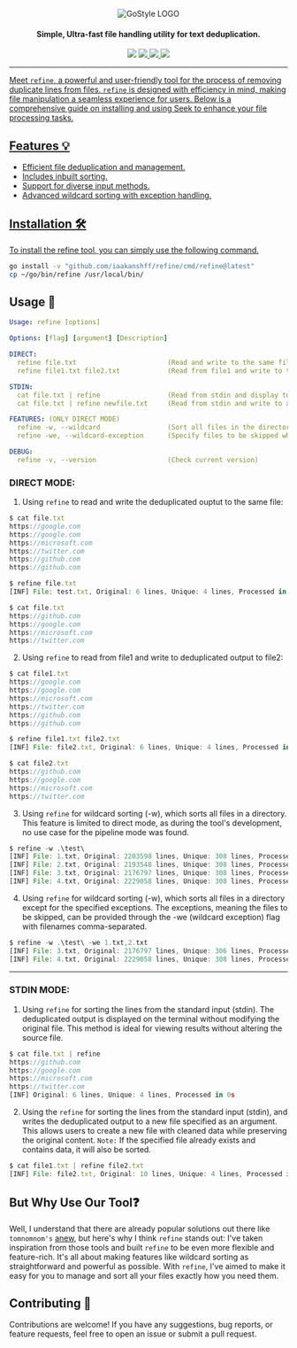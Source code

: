 <div align="center">

![GoStyle LOGO](https://i.imgur.com/wveX8z8.png)

</div>
<h4 align="center">Simple, Ultra-fast file handling utility for text deduplication.</h4>
<p align="center">
<img src="https://img.shields.io/github/go-mod/go-version/iaakanshff/crtfinder">
<!-- <a href="https://github.com/iaakanshff/crtfinder/releases"><img src="https://img.shields.io/github/downloads/iaakanshff/crtfinder/total"> -->
<a href="https://github.com/iaakanshff/crtfinder/graphs/contributors"><img src="https://img.shields.io/github/contributors-anon/iaakanshff/crtfinder">
<!-- <a href="https://github.com/iaakanshff/crtfinder/releases/"><img src="https://img.shields.io/github/release/iaakanshff/crtfinder"> -->
<a href="https://github.com/iaakanshff/crtfinder/issues"><img src="https://img.shields.io/github/issues-raw/iaakanshff/crtfinder">
<a href="https://github.com/iaakanshff/crtfinder/stars"><img src="https://img.shields.io/github/stars/iaakanshff/crtfinder">
<!-- <a href="https://github.com/iaakanshff/crtfinder/discussions"><img src="https://img.shields.io/github/discussions/iaakanshff/crtfinder"> -->
</p>

---

Meet `refine`, a powerful and user-friendly tool for the process of removing duplicate lines from files. `refine` is designed with efficiency in mind, making file manipulation a seamless experience for users. Below is a comprehensive guide on installing and using Seek to enhance your file processing tasks.

## Features 💡

- Efficient file deduplication and management.
- Includes inbuilt sorting.
- Support for diverse input methods.
- Advanced wildcard sorting with exception handling.

## Installation 🛠️
To install the refine tool, you can simply use the following command.
````bash
go install -v "github.com/iaakanshff/refine/cmd/refine@latest"
cp ~/go/bin/refine /usr/local/bin/
````

## Usage 📘
```yaml
Usage: refine [options]

Options: [flag] [argument] [Description]

DIRECT:
  refine file.txt                       (Read and write to the same file)
  refine file1.txt file2.txt            (Read from file1 and write to the file2)

STDIN:
  cat file.txt | refine                 (Read from stdin and display to stdout)
  cat file.txt | refine newfile.txt     (Read from stdin and write to a specific file)

FEATURES: (ONLY DIRECT MODE)
  refine -w, --wildcard                 (Sort all files in the directory)
  refine -we, --wildcard-exception      (Specify files to be skipped while using wildcard)

DEBUG:
  refine -v, --version                  (Check current version)
```
### DIRECT MODE:

1) Using `refine` to read and write the deduplicated ouptut to the same file:
```js
$ cat file.txt
https://google.com
https://google.com
https://microsoft.com
https://twitter.com
https://github.com
https://github.com

$ refine file.txt
[INF] File: test.txt, Original: 6 lines, Unique: 4 lines, Processed in 108.2µs

$ cat file.txt
https://github.com
https://google.com
https://microsoft.com
https://twitter.com
```

2) Using `refine` to read from file1 and write to deduplicated output to file2:
```js
$ cat file1.txt
https://google.com
https://google.com
https://microsoft.com
https://twitter.com
https://github.com
https://github.com

$ refine file1.txt file2.txt
[INF] File: file2.txt, Original: 6 lines, Unique: 4 lines, Processed in 101.1µs

$ cat file2.txt
https://github.com
https://google.com
https://microsoft.com
https://twitter.com
```

3) Using `refine` for wildcard sorting (-w), which sorts all files in a directory. This feature is limited to direct mode, as during the tool's development, no use case for the pipeline mode was found.
```js
$ refine -w .\test\
[INF] File: 1.txt, Original: 2203598 lines, Unique: 308 lines, Processed in 355.4838ms
[INF] File: 2.txt, Original: 2193548 lines, Unique: 308 lines, Processed in 357.8736ms
[INF] File: 3.txt, Original: 2176797 lines, Unique: 308 lines, Processed in 360.693ms
[INF] File: 4.txt, Original: 2229058 lines, Unique: 308 lines, Processed in 353.194ms
```

4) Using `refine` for wildcard sorting (-w), which sorts all files in a directory except for the specified exceptions. The exceptions, meaning the files to be skipped, can be provided through the -we (wildcard exception) flag with filenames comma-separated.
```js
$ refine -w .\test\ -we 1.txt,2.txt
[INF] File: 3.txt, Original: 2176797 lines, Unique: 306 lines, Processed in 265.4093ms
[INF] File: 4.txt, Original: 2229058 lines, Unique: 308 lines, Processed in 376.9528ms
```
---

### STDIN MODE:

1) Using `refine` for sorting the lines from the standard input (stdin). The deduplicated output is displayed on the terminal without modifying the original file. This method is ideal for viewing results without altering the source file.

```js
$ cat file.txt | refine
https://github.com
https://google.com
https://microsoft.com
https://twitter.com
[INF] Original: 6 lines, Unique: 4 lines, Processed in 0s
```


2) Using the `refine` for sorting the lines from the standard input (stdin), and writes the deduplicated output to a new file specified as an argument. This allows users to create a new file with cleaned data while preserving the original content. `Note:` If the specified file already exists and contains data, it will also be sorted.

```js
$ cat file1.txt | refine file2.txt
[INF] File: file2.txt, Original: 10 lines, Unique: 4 lines, Processed in 150.3µs
```
          
## But Why Use Our Tool❓ 

Well, I understand that there are already popular solutions out there like `tomnomnom's` [anew](https://github.com/tomnomnom/anew), but here's why I think `refine` stands out: I've taken inspiration from those tools and built `refine` to be even more flexible and feature-rich. It's all about making features like wildcard sorting as straightforward and powerful as possible. With `refine`, I've aimed to make it easy for you to manage and sort all your files exactly how you need them.

## Contributing 🤝

Contributions are welcome! If you have any suggestions, bug reports, or feature requests, feel free to open an issue or submit a pull request.
